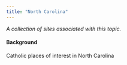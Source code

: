 ```yaml
---
title: "North Carolina"
---
```



*A collection of sites associated with this topic.*

#### Background

Catholic places of interest in North Carolina


